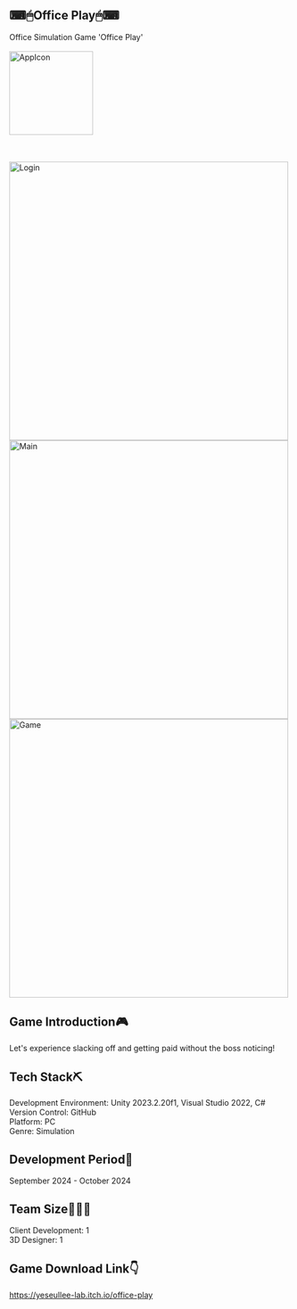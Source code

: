 ## ⌨🖱Office Play🖱⌨
Office Simulation Game 'Office Play'
<br><br>
<img width="150" alt="AppIcon" src="https://github.com/user-attachments/assets/ea15af77-204d-484a-b4af-d6254fa65be4">

<br><br>
<img width="500" alt="Login" src="https://github.com/user-attachments/assets/9b4633a6-c576-437b-b015-bde71af4ba4f"><br>
<img width="500" alt="Main" src="https://github.com/user-attachments/assets/d4d865a7-ec48-4e81-991f-f5a17b707273"><br>
<img width="500" alt="Game" src="https://github.com/user-attachments/assets/0b52ac9b-7793-4fd7-a5a8-fb5f99a02e0d">


## Game Introduction🎮
Let's experience slacking off and getting paid without the boss noticing!

## Tech Stack⛏
Development Environment: Unity 2023.2.20f1, Visual Studio 2022, C# <br>
Version Control: GitHub <br>
Platform: PC <br>
Genre: Simulation

## Development Period📅
September 2024 - October 2024

## Team Size👤👥👤
Client Development: 1<br>
3D Designer: 1

## Game Download Link👇
https://yeseullee-lab.itch.io/office-play
